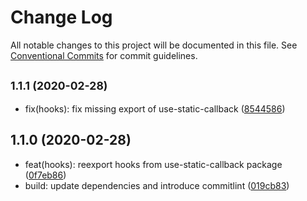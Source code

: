 # Change Log

All notable changes to this project will be documented in this file.
See [Conventional Commits](https://conventionalcommits.org) for commit guidelines.

## <small>1.1.1 (2020-02-28)</small>

* fix(hooks): fix missing export of use-static-callback ([8544586](https://github.com/byteclaw/hooks/commit/8544586))





## 1.1.0 (2020-02-28)

* feat(hooks): reexport hooks from use-static-callback package ([0f7eb86](https://github.com/byteclaw/hooks/commit/0f7eb86))
* build: update dependencies and introduce commitlint ([019cb83](https://github.com/byteclaw/hooks/commit/019cb83))
